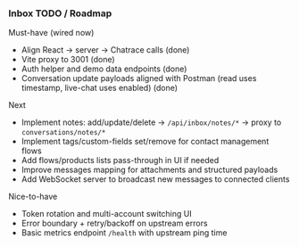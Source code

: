 ### Inbox TODO / Roadmap

Must-have (wired now)
- Align React → server → Chatrace calls (done)
- Vite proxy to 3001 (done)
- Auth helper and demo data endpoints (done)
- Conversation update payloads aligned with Postman (read uses timestamp, live-chat uses enabled) (done)

Next
- Implement notes: add/update/delete → `/api/inbox/notes/*` → proxy to `conversations/notes/*`
- Implement tags/custom-fields set/remove for contact management flows
- Add flows/products lists pass-through in UI if needed
- Improve messages mapping for attachments and structured payloads
- Add WebSocket server to broadcast new messages to connected clients

Nice-to-have
- Token rotation and multi-account switching UI
- Error boundary + retry/backoff on upstream errors
- Basic metrics endpoint `/health` with upstream ping time


